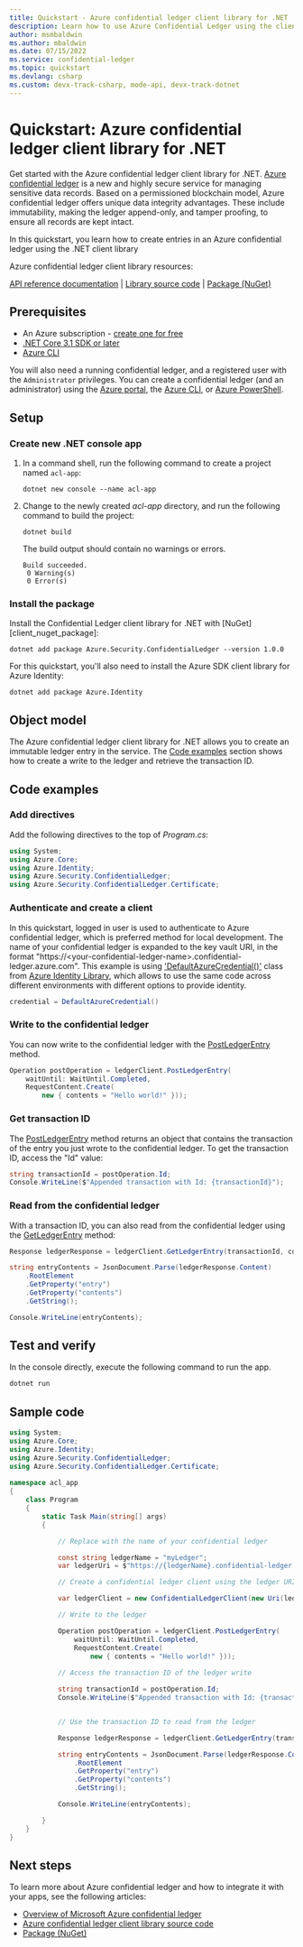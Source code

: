 ```yaml
---
title: Quickstart - Azure confidential ledger client library for .NET 
description: Learn how to use Azure Confidential Ledger using the client library for .NET
author: msmbaldwin
ms.author: mbaldwin
ms.date: 07/15/2022
ms.service: confidential-ledger
ms.topic: quickstart
ms.devlang: csharp
ms.custom: devx-track-csharp, mode-api, devx-track-dotnet
---
```


# Quickstart: Azure confidential ledger client library for .NET

Get started with the Azure confidential ledger client library for .NET. [Azure confidential ledger](overview.md) is a new and highly secure service for managing sensitive data records. Based on a permissioned blockchain model, Azure confidential ledger offers unique data integrity advantages. These include immutability, making the ledger append-only, and tamper proofing, to ensure all records are kept intact.

 In this quickstart, you learn how to create entries in an Azure confidential ledger using the .NET client library

Azure confidential ledger client library resources:

[API reference documentation](/dotnet/api/overview/azure/security.confidentialledger-readme) | [Library source code](https://github.com/Azure/azure-sdk-for-net/tree/main/sdk/confidentialledger/Azure.Security.ConfidentialLedger) | [Package (NuGet)](https://www.nuget.org/packages/Azure.Security.ConfidentialLedger/1.0.0)

## Prerequisites

- An Azure subscription - [create one for free](https://azure.microsoft.com/free/dotnet)
- [.NET Core 3.1 SDK or later](https://dotnet.microsoft.com/download/dotnet-core)
- [Azure CLI](/cli/azure/install-azure-cli)

You will also need a running confidential ledger, and a registered user with the `Administrator` privileges. You can create a confidential ledger (and an administrator) using the [Azure portal](quickstart-portal.md), the [Azure CLI](quickstart-cli.md), or [Azure PowerShell](quickstart-powershell.md).

## Setup

### Create new .NET console app

1. In a command shell, run the following command to create a project named `acl-app`:

    ```dotnetcli
    dotnet new console --name acl-app
    ```

1. Change to the newly created *acl-app* directory, and run the following command to build the project:

    ```dotnetcli
    dotnet build
    ```

    The build output should contain no warnings or errors.
    
    ```console
    Build succeeded.
     0 Warning(s)
     0 Error(s)
    ```

### Install the package

Install the Confidential Ledger client library for .NET with [NuGet][client_nuget_package]:

```dotnetcli
dotnet add package Azure.Security.ConfidentialLedger --version 1.0.0
```

For this quickstart, you'll also need to install the Azure SDK client library for Azure Identity:

```dotnetcli
dotnet add package Azure.Identity
```

## Object model

The Azure confidential ledger client library for .NET allows you to create an immutable ledger entry in the service.  The [Code examples](#code-examples) section shows how to create a write to the ledger and retrieve the transaction ID.

## Code examples

### Add directives

Add the following directives to the top of *Program.cs*:

```csharp
using System;
using Azure.Core;
using Azure.Identity;
using Azure.Security.ConfidentialLedger;
using Azure.Security.ConfidentialLedger.Certificate;
```

### Authenticate and create a client

In this quickstart, logged in user is used to authenticate to Azure confidential ledger, which is preferred method for local development.  The name of your confidential ledger is expanded to the key vault URI, in the format "https://\<your-confidential-ledger-name\>.confidential-ledger.azure.com". This example is using ['DefaultAzureCredential()'](/dotnet/api/azure.identity.defaultazurecredential) class from [Azure Identity Library](/dotnet/api/overview/azure/identity-readme), which allows to use the same code across different environments with different options to provide identity. 

```csharp
credential = DefaultAzureCredential()
```

### Write to the confidential ledger

You can now write to the confidential ledger with the [PostLedgerEntry](/dotnet/api/azure.security.confidentialledger.confidentialledgerclient.postledgerentry#azure-security-confidentialledger-confidentialledgerclient-postledgerentry\(azure-core-requestcontent-system-string-system-boolean-azure-requestcontext\)) method.

```csharp
Operation postOperation = ledgerClient.PostLedgerEntry(
    waitUntil: WaitUntil.Completed,
    RequestContent.Create(
        new { contents = "Hello world!" }));

```

### Get transaction ID

The [PostLedgerEntry](/dotnet/api/azure.security.confidentialledger.confidentialledgerclient.postledgerentry) method returns an object that contains the transaction of the entry you just wrote to the confidential ledger. To get the transaction ID, access the "Id" value:

```csharp
string transactionId = postOperation.Id;
Console.WriteLine($"Appended transaction with Id: {transactionId}");
```

### Read from the confidential ledger

With a transaction ID, you can also read from the confidential ledger using the [GetLedgerEntry](/dotnet/api/azure.security.confidentialledger.confidentialledgerclient.getledgerentry) method:

```csharp
Response ledgerResponse = ledgerClient.GetLedgerEntry(transactionId, collectionId);

string entryContents = JsonDocument.Parse(ledgerResponse.Content)
    .RootElement
    .GetProperty("entry")
    .GetProperty("contents")
    .GetString();

Console.WriteLine(entryContents);
```

## Test and verify

In the console directly, execute the following command to run the app.

```csharp
dotnet run
```

## Sample code

```csharp
using System;
using Azure.Core;
using Azure.Identity;
using Azure.Security.ConfidentialLedger;
using Azure.Security.ConfidentialLedger.Certificate;
    
namespace acl_app
{
    class Program
    {
        static Task Main(string[] args)
        {

            // Replace with the name of your confidential ledger

            const string ledgerName = "myLedger";
            var ledgerUri = $"https://{ledgerName}.confidential-ledger.azure.com";

            // Create a confidential ledger client using the ledger URI and DefaultAzureCredential

            var ledgerClient = new ConfidentialLedgerClient(new Uri(ledgerUri), new DefaultAzureCredential());

            // Write to the ledger

            Operation postOperation = ledgerClient.PostLedgerEntry(
                waitUntil: WaitUntil.Completed,
                RequestContent.Create(
                    new { contents = "Hello world!" }));
            
            // Access the transaction ID of the ledger write

            string transactionId = postOperation.Id;
            Console.WriteLine($"Appended transaction with Id: {transactionId}");


            // Use the transaction ID to read from the ledger

            Response ledgerResponse = ledgerClient.GetLedgerEntry(transactionId, collectionId);

            string entryContents = JsonDocument.Parse(ledgerResponse.Content)
                .RootElement
                .GetProperty("entry")
                .GetProperty("contents")
                .GetString();

            Console.WriteLine(entryContents);

        }
    }
}
```

## Next steps

To learn more about Azure confidential ledger and how to integrate it with your apps, see the following articles:

- [Overview of Microsoft Azure confidential ledger](overview.md)
- [Azure confidential ledger client library source code](https://github.com/Azure/azure-sdk-for-net/tree/main/sdk/confidentialledger/Azure.Security.ConfidentialLedger)
- [Package (NuGet)](https://www.nuget.org/packages/Azure.Security.ConfidentialLedger/1.0.0)
